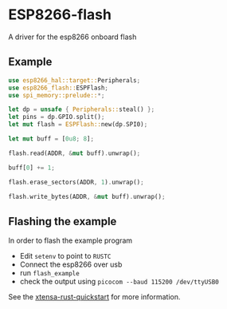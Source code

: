 # ESP8266-flash

A driver for the esp8266 onboard flash

## Example

```rust
use esp8266_hal::target::Peripherals;
use esp8266_flash::ESPFlash;
use spi_memory::prelude::*;

let dp = unsafe { Peripherals::steal() };
let pins = dp.GPIO.split();
let mut flash = ESPFlash::new(dp.SPI0);

let mut buff = [0u8; 8];

flash.read(ADDR, &mut buff).unwrap();

buff[0] += 1;

flash.erase_sectors(ADDR, 1).unwrap();

flash.write_bytes(ADDR, &mut buff).unwrap();
```

## Flashing the example

In order to flash the example program

- Edit `setenv` to point to `RUSTC`
- Connect the esp8266 over usb
- run `flash_example`
- check the output using `picocom --baud 115200 /dev/ttyUSB0`

See the [xtensa-rust-quickstart](https://github.com/icewind1991/xtensa-rust-quickstart/tree/esp8266) for more information.